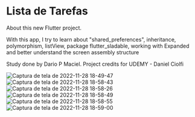 # Lista de Tarefas

About this new Flutter project.

With this app, I try to learn about "shared_preferences", inheritance, polymorphism, listView, package flutter_sladable, working with Expanded and better understand the screen assembly structure

Study done by Dario P Maciel.
Project credits for UDEMY - Daniel Ciolfi

![Captura de tela de 2022-11-28 18-49-47](https://user-images.githubusercontent.com/116087297/204389960-bb66c75f-785c-4a45-afd0-b8e17b2650ab.png)
![Captura de tela de 2022-11-28 18-58-43](https://user-images.githubusercontent.com/116087297/204389894-1ea586bd-9d61-4f83-ad2d-9131df1d2c6f.png)
![Captura de tela de 2022-11-28 18-58-26](https://user-images.githubusercontent.com/116087297/204390159-3a38a051-33ba-4f61-9516-483295bb1e38.png)
![Captura de tela de 2022-11-28 18-58-49](https://user-images.githubusercontent.com/116087297/204390231-8d469e8c-b4a5-4b32-bafd-8f3ec6fee795.png)
![Captura de tela de 2022-11-28 18-58-55](https://user-images.githubusercontent.com/116087297/204390274-bf4e271a-9cef-4f77-8f03-b88b7c036b88.png)
![Captura de tela de 2022-11-28 18-59-00](https://user-images.githubusercontent.com/116087297/204390308-b99f8470-b457-43ea-b46f-e89668339770.png)
